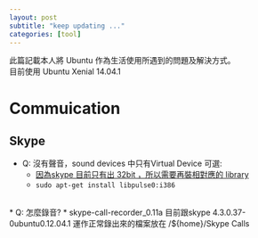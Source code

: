 ```yaml
---
layout: post
subtitle: "keep updating ..."
categories: [tool]
---
```


此篇記載本人將 Ubuntu 作為生活使用所遇到的問題及解決方式。  
目前使用 Ubuntu Xenial 14.04.1

# Commuication 
## Skype
 * Q: 沒有聲音，sound devices 中只有Virtual Device 可選:
   * [因為skype 目前只有出 32bit ，所以需要再裝相對應的 library ](https://community.skype.com/t5/Linux/After-4-3-0-37-the-divices-only-show-up-as-quot-virtual-device/td-p/3228886)
   * ```sudo apt-get install libpulse0:i386```  
<br />
 * Q: 怎麼錄音?
   * skype-call-recorder_0.11a 目前跟skype 4.3.0.37-0ubuntu0.12.04.1 運作正常錄出來的檔案放在 /${home}/Skype Calls
